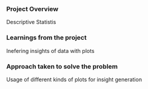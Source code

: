 ### Project Overview

 Descriptive Statistis


### Learnings from the project

 Inefering insights of data with plots


### Approach taken to solve the problem

 Usage of different kinds of plots for insight generation


